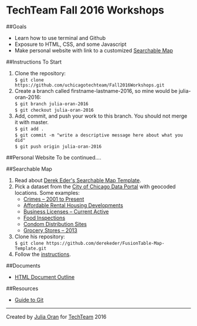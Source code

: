 # TechTeam Fall 2016 Workshops

##Goals
<ul>
  <li>Learn how to use terminal and Github</li>
  <li>Exposure to HTML, CSS, and some Javascript</li>
  <li>Make personal website with link to a customized <a href="http://derekeder.com/searchable_map_template/">Searchable Map</a></li>
</ul>

##Instructions To Start
1. Clone the repository: <br>
    ```$ git clone https://github.com/uchicagotechteam/Fall2016Workshops.git```
2. Create a branch called firstname-lastname-2016, so mine would be julia-oran-2016: <br>
    ```$ git branch julia-oran-2016``` <br>
    ```$ git checkout julia-oran-2016```
3.  Add, commit, and push your work to this branch. You should not merge it with master. <br>
    ```$ git add .```<br>
    ```$ git commit -m "write a descriptive message here about what you did"```<br>
    ```$ git push origin julia-oran-2016```

##Personal Website
To be continued....

##Searchable Map
1. Read about <a href="http://derekeder.com/searchable_map_template/">Derek Eder's Searchable Map Template</a>.
2. Pick a dataset from the <a href="https://data.cityofchicago.org/">City of Chicago Data Portal</a> with geocoded locations. Some examples:
    * <a href="https://data.cityofchicago.org/Public-Safety/Crimes-2001-to-present/ijzp-q8t2">Crimes – 2001 to Present</a>
    * <a href="https://data.cityofchicago.org/Community-Economic-Development/Affordable-Rental-Housing-Developments/s6ha-ppgi">Affordable Rental Housing Developments</a>
    * <a href="https://data.cityofchicago.org/Community-Economic-Development/Business-Licenses-Current-Active/uupf-x98q">Business Licenses – Current Active</a>
    * <a href="https://data.cityofchicago.org/Health-Human-Services/Food-Inspections/4ijn-s7e5">Food Inspections</a>
    * <a href="https://data.cityofchicago.org/Health-Human-Services/Condom-Distribution-Sites/azpf-uc4s">Condom Distribution Sites</a>
    * <a href="https://data.cityofchicago.org/Community-Economic-Development/Grocery-Stores-2013/53t8-wyrc">Grocery Stores – 2013</a>
3. Clone his repository: <br>
    ```$ git clone https://github.com/derekeder/FusionTable-Map-Template.git```
4. Follow the <a href="https://github.com/derekeder/FusionTable-Map-Template/blob/master/README.md">instructions</a>.

##Documents
<ul>
  <li><a href="https://github.com/uchicagotechteam/Fall2016Workshops/blob/master/html-outline.html">HTML Document Outline</a></li>
</ul>

##Resources
<ul>
  <li><a href="https://www.atlassian.com/git/tutorials/">Guide to Git</a></li>
</ul>

<hr>
Created by <a href="https://github.com/jlkoran">Julia Oran</a> for <a href="uchicagotechteam.com">TechTeam</a> 2016
